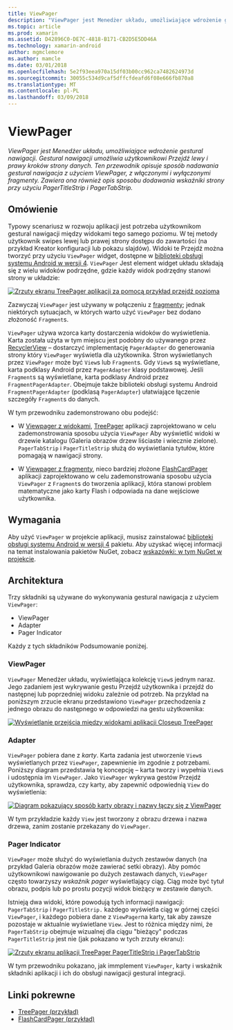 ```yaml
---
title: ViewPager
description: "ViewPager jest Menedżer układu, umożliwiające wdrożenie gestural nawigacji. Gestural nawigacji umożliwia użytkownikowi Przejdź lewy i prawy kroków strony danych. Ten przewodnik opisuje sposób nadawania gestural nawigacja z użyciem ViewPager, z włączonymi i wyłączonymi fragmenty. Zawiera ona również opis sposobu dodawania wskaźniki strony przy użyciu PagerTitleStrip i PagerTabStrip."
ms.topic: article
ms.prod: xamarin
ms.assetid: D42896C0-DE7C-4818-B171-CB2D5E5DD46A
ms.technology: xamarin-android
author: mgmclemore
ms.author: mamcle
ms.date: 03/01/2018
ms.openlocfilehash: 5e2f93eea970a15df03b00cc962ca7482624973d
ms.sourcegitcommit: 30055c534d9caf5dffcfdeafd6f08e666fb870a8
ms.translationtype: MT
ms.contentlocale: pl-PL
ms.lasthandoff: 03/09/2018
---
```

# <a name="viewpager"></a>ViewPager

_ViewPager jest Menedżer układu, umożliwiające wdrożenie gestural nawigacji. Gestural nawigacji umożliwia użytkownikowi Przejdź lewy i prawy kroków strony danych. Ten przewodnik opisuje sposób nadawania gestural nawigacja z użyciem ViewPager, z włączonymi i wyłączonymi fragmenty. Zawiera ona również opis sposobu dodawania wskaźniki strony przy użyciu PagerTitleStrip i PagerTabStrip._

 
## <a name="overview"></a>Omówienie

Typowy scenariusz w rozwoju aplikacji jest potrzeba użytkownikom gestural nawigacji między widokami tego samego poziomu. W tej metody użytkownik swipes lewej lub prawej strony dostępu do zawartości (na przykład Kreator konfiguracji lub pokazu slajdów). Widoki te Przejdź można tworzyć przy użyciu `ViewPager` widget, dostępne w [biblioteki obsługi systemu Android w wersji 4](https://www.nuget.org/packages/Xamarin.Android.Support.v4/). `ViewPager` Jest element widget układu składają się z wielu widoków podrzędne, gdzie każdy widok podrzędny stanowi strony w układzie: 

[![Zrzuty ekranu TreePager aplikacji za pomocą przykład przejdź pozioma](images/01-intro-sml.png)](images/01-intro.png#lightbox)

Zazwyczaj `ViewPager` jest używany w połączeniu z [fragmenty](https://developer.xamarin.com/guides/android/platform_features/fragments/); jednak niektórych sytuacjach, w których warto użyć `ViewPager` bez dodano złożoność `Fragment`s.

`ViewPager` używa wzorca karty dostarczenia widoków do wyświetlenia. Karta została użyta w tym miejscu jest podobny do używanego przez [RecyclerView](~/android/user-interface/layouts/recycler-view/index.md) &ndash; dostarczyć implementację `PagerAdapter` do generowania strony który `ViewPager` wyświetla dla użytkownika. Stron wyświetlanych przez `ViewPager` może być `View`s lub `Fragment`s. Gdy `View`s są wyświetlane, karta podklasy Android przez `PagerAdapter` klasy podstawowej. Jeśli `Fragment`s są wyświetlane, karta podklasy Android przez `FragmentPagerAdapter`. Obejmuje także biblioteki obsługi systemu Android `FragmentPagerAdapter` (podklasą `PagerAdapter`) ułatwiające łączenie szczegóły `Fragment`s do danych. 

W tym przewodniku zademonstrowano obu podejść: 

-   W [Viewpager z widokami](~/android/user-interface/controls/view-pager/viewpager-and-views.md), [TreePager](https://developer.xamarin.com/samples/monodroid/UserInterface/TreePager/) aplikacji zaprojektowano w celu zademonstrowania sposobu użycia `ViewPager` Aby wyświetlić widoki w drzewie katalogu (Galeria obrazów drzew liściaste i wiecznie zielone). 
    `PagerTabStrip`  i `PagerTitleStrip` służą do wyświetlania tytułów, które pomagają w nawigacji strony.

-   W [Viewpager z fragmenty](~/android/user-interface/controls/view-pager/viewpager-and-fragments.md), nieco bardziej złożone [FlashCardPager](https://developer.xamarin.com/samples/monodroid/UserInterface/TreePager/) aplikacji zaprojektowano w celu zademonstrowania sposobu użycia `ViewPager` z `Fragment`s do tworzenia aplikacji, która stanowi problem matematyczne jako karty Flash i odpowiada na dane wejściowe użytkownika. 


## <a name="requirements"></a>Wymagania

Aby użyć `ViewPager` w projekcie aplikacji, musisz zainstalować [biblioteki obsługi systemu Android w wersji 4](https://www.nuget.org/packages/Xamarin.Android.Support.v4/) pakietu. Aby uzyskać więcej informacji na temat instalowania pakietów NuGet, zobacz [wskazówki: w tym NuGet w projekcie](https://docs.microsoft.com/visualstudio/mac/nuget-walkthrough). 

 
## <a name="architecture"></a>Architektura

Trzy składniki są używane do wykonywania gestural nawigacja z użyciem `ViewPager`:

-   ViewPager
-   Adapter
-   Pager Indicator

Każdy z tych składników Podsumowanie poniżej.



### <a name="viewpager"></a>ViewPager

`ViewPager` Menedżer układu, wyświetlająca kolekcję `View`s jednym naraz. Jego zadaniem jest wykrywanie gestu Przejdź użytkownika i przejdź do następnej lub poprzedniej widoku zależnie od potrzeb. Na przykład na poniższym zrzucie ekranu przedstawiono `ViewPager` przechodzenia z jednego obrazu do następnego w odpowiedzi na gestu użytkownika: 

[![Wyświetlanie przejścia między widokami aplikacji Closeup TreePager](images/02-transition-sml.png)](images/02-transition.png#lightbox)


### <a name="adapter"></a>Adapter

`ViewPager` pobiera dane z *karty*. Karta zadania jest utworzenie `View`s wyświetlanych przez `ViewPager`, zapewnienie im zgodnie z potrzebami. Poniższy diagram przedstawia tę koncepcję &ndash; karta tworzy i wypełnia `View`s i udostępnia im `ViewPager`. Jako `ViewPager` wykrywa gestów Przejdź użytkownika, sprawdza, czy karty, aby zapewnić odpowiednią `View` do wyświetlenia: 

[![Diagram pokazujący sposób karty obrazy i nazwy łączy się z ViewPager](images/03-adapter-sml.png)](images/03-adapter.png#lightbox)

W tym przykładzie każdy `View` jest tworzony z obrazu drzewa i nazwa drzewa, zanim zostanie przekazany do `ViewPager`. 



### <a name="pager-indicator"></a>Pager Indicator

`ViewPager` może służyć do wyświetlania dużych zestawów danych (na przykład Galeria obrazów może zawierać setki obrazy). Aby pomóc użytkownikowi nawigowanie po dużych zestawach danych, `ViewPager` często towarzyszy *wskaźnik pager* wyświetlający ciąg. Ciąg może być tytuł obrazu, podpis lub po prostu pozycji widok bieżący w zestawie danych. 

Istnieją dwa widoki, które powodują tych informacji nawigacji: `PagerTabStrip` i `PagerTitleStrip.` każdego wyświetla ciąg w górnej części `ViewPager`, i każdego pobiera dane z `ViewPager`na karty, tak aby zawsze pozostaje w aktualnie wyświetlane `View`. Jest to różnica między nimi, że `PagerTabStrip` obejmuje wizualnej dla ciągu "bieżący" podczas `PagerTitleStrip` jest nie (jak pokazano w tych zrzuty ekranu): 

[![Zrzuty ekranu aplikacji TreePager PagerTitleStrip i PagerTabStrip](images/04-comparison-sml.png)](images/04-comparison.png#lightbox)

W tym przewodniku pokazano, jak immplement `ViewPager`, karty i wskaźnik składniki aplikacji i ich do obsługi nawigacji gestural integracji. 



## <a name="related-links"></a>Linki pokrewne

- [TreePager (przykład)](https://developer.xamarin.com/samples/monodroid/UserInterface/TreePager)
- [FlashCardPager (przykład)](https://developer.xamarin.com/samples/monodroid/UserInterface/FlashCardPager)
